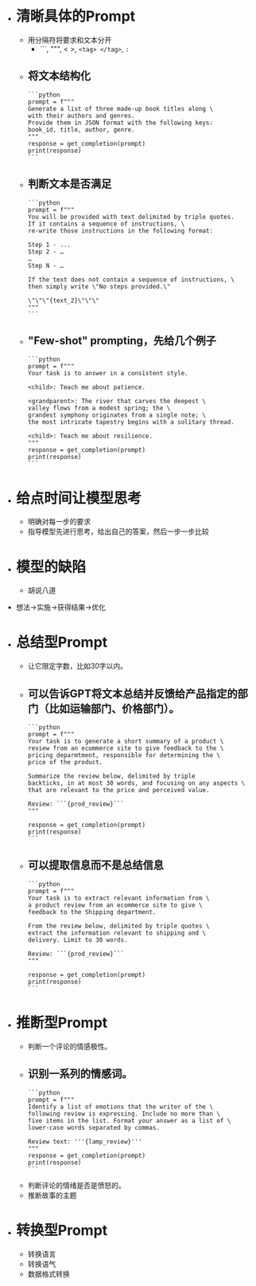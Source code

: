 - # 清晰具体的Prompt
	- 用分隔符将要求和文本分开
		- ```, """, < >, `<tag> </tag>`, `:`
	- 将文本结构化
		-
		  ```python
		  prompt = f"""
		  Generate a list of three made-up book titles along \ 
		  with their authors and genres. 
		  Provide them in JSON format with the following keys: 
		  book_id, title, author, genre.
		  """
		  response = get_completion(prompt)
		  print(response)
		  ```
	- 判断文本是否满足
		-
		  ```python
		  prompt = f"""
		  You will be provided with text delimited by triple quotes. 
		  If it contains a sequence of instructions, \ 
		  re-write those instructions in the following format:
		  
		  Step 1 - ...
		  Step 2 - …
		  …
		  Step N - …
		  
		  If the text does not contain a sequence of instructions, \ 
		  then simply write \"No steps provided.\"
		  
		  \"\"\"{text_2}\"\"\"
		  """
		  ```
	- "Few-shot" prompting，先给几个例子
		-
		  ```python
		  prompt = f"""
		  Your task is to answer in a consistent style.
		  
		  <child>: Teach me about patience.
		  
		  <grandparent>: The river that carves the deepest \ 
		  valley flows from a modest spring; the \ 
		  grandest symphony originates from a single note; \ 
		  the most intricate tapestry begins with a solitary thread.
		  
		  <child>: Teach me about resilience.
		  """
		  response = get_completion(prompt)
		  print(response)
		  ```
- # 给点时间让模型思考
	- 明确对每一步的要求
	- 指导模型先进行思考，给出自己的答案，然后一步一步比较
- # 模型的缺陷
	- 胡说八道
- 想法->实施->获得结果->优化

- # 总结型Prompt
	- 让它限定字数，比如30字以内。
	- 可以告诉GPT将文本总结并反馈给产品指定的部门（比如运输部门、价格部门）。
		-
		  ```python
		  prompt = f"""
		  Your task is to generate a short summary of a product \
		  review from an ecommerce site to give feedback to the \
		  pricing deparmtment, responsible for determining the \
		  price of the product.  
		  
		  Summarize the review below, delimited by triple 
		  backticks, in at most 30 words, and focusing on any aspects \
		  that are relevant to the price and perceived value. 
		  
		  Review: ```{prod_review}```
		  """
		  
		  response = get_completion(prompt)
		  print(response)
		  ```
	- 可以提取信息而不是总结信息
		-
		  ```python
		  prompt = f"""
		  Your task is to extract relevant information from \ 
		  a product review from an ecommerce site to give \
		  feedback to the Shipping department. 
		  
		  From the review below, delimited by triple quotes \
		  extract the information relevant to shipping and \ 
		  delivery. Limit to 30 words. 
		  
		  Review: ```{prod_review}```
		  """
		  
		  response = get_completion(prompt)
		  print(response)
		  ```

- # 推断型Prompt
	- 判断一个评论的情感极性。
	- 识别一系列的情感词。
		-
		  ```python
		  prompt = f"""
		  Identify a list of emotions that the writer of the \
		  following review is expressing. Include no more than \
		  five items in the list. Format your answer as a list of \
		  lower-case words separated by commas.
		  
		  Review text: '''{lamp_review}'''
		  """
		  response = get_completion(prompt)
		  print(response)
		  ```
	- 判断评论的情绪是否是愤怒的。
	- 推断故事的主题

- # 转换型Prompt
	- 转换语言
	- 转换语气
	- 数据格式转换